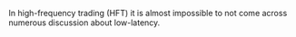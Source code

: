 In high-frequency trading (HFT) it is almost impossible to not come across numerous discussion about low-latency.